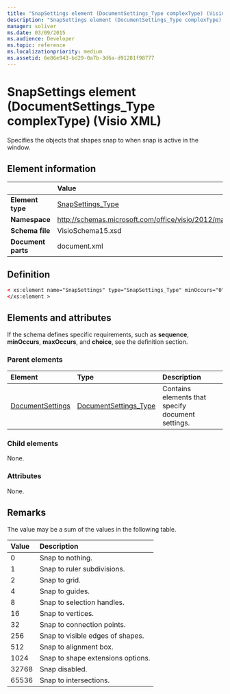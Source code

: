 ```yaml
---
title: "SnapSettings element (DocumentSettings_Type complexType) (Visio XML)"
description: "SnapSettings element (DocumentSettings_Type complexType) (Visio XML) specifies the objects that shapes snap to when snap is active in the window."
manager: soliver
ms.date: 03/09/2015
ms.audience: Developer
ms.topic: reference
ms.localizationpriority: medium
ms.assetid: 6e86e943-bd29-0a7b-3d6a-d91281f98777
---
```


# SnapSettings element (DocumentSettings_Type complexType) (Visio XML)

Specifies the objects that shapes snap to when snap is active in the window.
  
## Element information

||Value |
|:-----|:-----|
|**Element type** <br/> |[SnapSettings_Type](snapsettings_type-complextypevisio-xml.md) <br/> |
|**Namespace** <br/> |http://schemas.microsoft.com/office/visio/2012/main  <br/> |
|**Schema file** <br/> |VisioSchema15.xsd  <br/> |
|**Document parts** <br/> |document.xml  <br/> |
   
## Definition

```XML
< xs:element name="SnapSettings" type="SnapSettings_Type" minOccurs="0" maxOccurs="1" >
</xs:element >
```

## Elements and attributes

If the schema defines specific requirements, such as **sequence**, **minOccurs**, **maxOccurs**, and **choice**, see the definition section. 
  
### Parent elements

|**Element**|**Type**|**Description**|
|:-----|:-----|:-----|
|[DocumentSettings](documentsettings-element-visiodocument_type-complextypevisio-xml.md) <br/> |[DocumentSettings_Type](documentsettings_type-complextypevisio-xml.md) <br/> |Contains elements that specify document settings. |
   
### Child elements

None.
  
### Attributes

None.
  
## Remarks

The value may be a sum of the values in the following table.
  
|**Value**|**Description**|
|:-----|:-----|
|0  <br/> |Snap to nothing. |
|1  <br/> |Snap to ruler subdivisions. |
|2  <br/> |Snap to grid. |
|4  <br/> |Snap to guides. |
|8  <br/> |Snap to selection handles. |
|16  <br/> |Snap to vertices. |
|32  <br/> |Snap to connection points. |
|256  <br/> |Snap to visible edges of shapes. |
|512  <br/> |Snap to alignment box. |
|1024  <br/> |Snap to shape extensions options. |
|32768  <br/> |Snap disabled. |
|65536  <br/> |Snap to intersections. |
   

